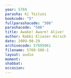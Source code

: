 ```yaml
---
year: 5769
parasha: Ki Teitzei
bookcode: "5"
fullparashacode: "506"
parashacode: "506"
title: Awake! Aware! Alive!
author: Rabbi Eliezer Hirsch
date: 2009-08-29
archivecode: 57695061
filename: 5769-506-1
layout: audio
moment: 
shabbat: 
occasion: 
---
```

